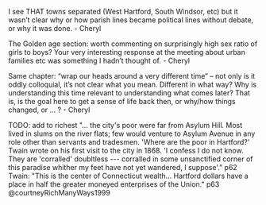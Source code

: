 I see THAT towns separated (West Hartford, South Windsor, etc) but it wasn’t clear why or how parish lines became political lines without debate, or why it was done. - Cheryl

The Golden age section: worth commenting on surprisingly high sex ratio of girls to boys? Your very interesting response at the meeting about urban families etc was something I hadn’t thought of. - Cheryl

Same chapter: “wrap our heads around a very different time” – not only is it oddly colloquial, it’s not clear what you mean. Different in what way? Why is understanding this time relevant to understanding what comes later? That is, is the goal here to get a sense of life back then, or why/how things changed, or … ? - Cheryl

TODO: add to richest
"... the city's poor were far from Asylum Hill. Most lived in slums on the river flats; few would venture to Asylum Avenue in any role other than servants and tradesmen. 'Where are the poor in Hartford?' Twain wrote on his first visit to the city in 1868. 'I confess I do not know. They are 'corralled' doubltless --- corralled in some unsanctified corner of this paradise whither my feet have not yet wandered, I suppose'." p62 
Twain: "This is the center of Connecticut wealth... Hartford dollars have a place in half the greater moneyed enterprises of the Union." p63 @courtneyRichManyWays1999
